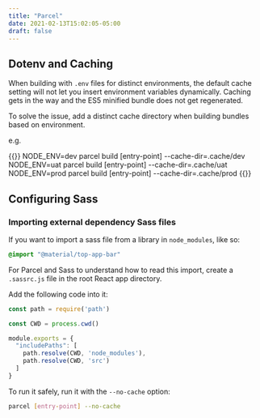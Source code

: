 ```yaml
---
title: "Parcel"
date: 2021-02-13T15:02:05-05:00
draft: false
---
```


## Dotenv and Caching

When building with `.env` files for distinct environments, the default cache setting will not let you
insert environment variables dynamically. Caching gets in the way and the ES5 minified bundle does not get regenerated.

To solve the issue, add a distinct cache directory when building bundles based on environment.

e.g.

{{<highlight bash>}}
NODE_ENV=dev  parcel build [entry-point] --cache-dir=.cache/dev
NODE_ENV=uat  parcel build [entry-point] --cache-dir=.cache/uat
NODE_ENV=prod parcel build [entry-point] --cache-dir=.cache/prod
{{</highlight>}}

## Configuring Sass

### Importing external dependency Sass files

If you want to import a sass file from a library in `node_modules`, like so:

```scss
@import "@material/top-app-bar"
```

For Parcel and Sass to understand how to read this import, create a
`.sassrc.js` file in the root React app directory.

Add the following code into it:

```javascript
const path = require('path')

const CWD = process.cwd()

module.exports = {
  "includePaths": [
    path.resolve(CWD, 'node_modules'),
    path.resolve(CWD, 'src')
  ]
}
```

To run it safely, run it with the `--no-cache` option:

```bash
parcel [entry-point] --no-cache
```